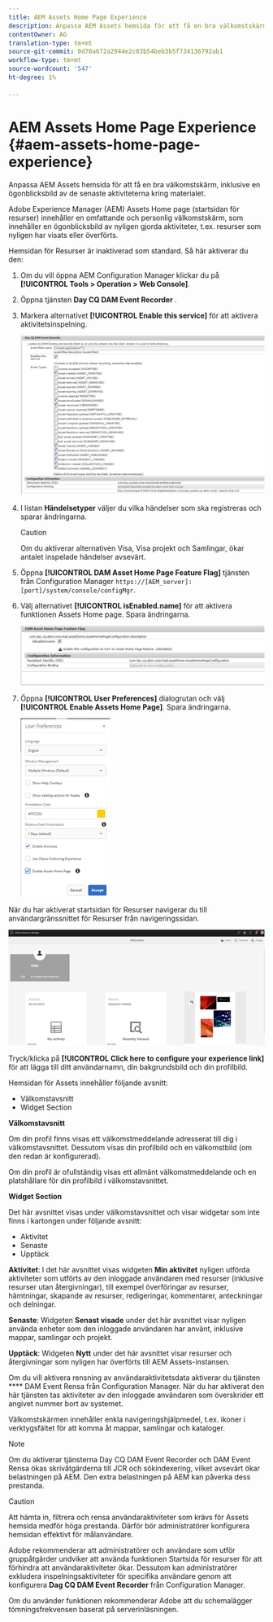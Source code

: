 ```yaml
---
title: AEM Assets Home Page Experience
description: Anpassa AEM Assets hemsida för att få en bra välkomstskärm, inklusive en ögonblicksbild av de senaste aktiviteterna kring materialet.
contentOwner: AG
translation-type: tm+mt
source-git-commit: 0d70a672a2944e2c03b54beb3b5f734136792ab1
workflow-type: tm+mt
source-wordcount: '547'
ht-degree: 1%

---
```



# AEM Assets Home Page Experience {#aem-assets-home-page-experience}

Anpassa AEM Assets hemsida för att få en bra välkomstskärm, inklusive en ögonblicksbild av de senaste aktiviteterna kring materialet.

Adobe Experience Manager (AEM) Assets Home page (startsidan för resurser) innehåller en omfattande och personlig välkomstskärm, som innehåller en ögonblicksbild av nyligen gjorda aktiviteter, t.ex. resurser som nyligen har visats eller överförts.

Hemsidan för Resurser är inaktiverad som standard. Så här aktiverar du den:

1. Om du vill öppna AEM Configuration Manager klickar du på **[!UICONTROL Tools > Operation > Web Console]**.
1. Öppna tjänsten **Day CQ DAM Event Recorder** .
1. Markera alternativet **[!UICONTROL Enable this service]** för att aktivera aktivitetsinspelning.

   ![chlimage_1-250](assets/chlimage_1-250.png)

1. I listan **Händelsetyper** väljer du vilka händelser som ska registreras och sparar ändringarna.

   >[!CAUTION]
   >
   >Om du aktiverar alternativen Visa, Visa projekt och Samlingar, ökar antalet inspelade händelser avsevärt.

1. Öppna **[!UICONTROL DAM Asset Home Page Feature Flag]** tjänsten från Configuration Manager `https://[AEM_server]:[port]/system/console/configMgr`.
1. Välj alternativet **[!UICONTROL isEnabled.name]** för att aktivera funktionen Assets Home page. Spara ändringarna.

   ![chlimage_1-251](assets/chlimage_1-251.png)

1. Öppna **[!UICONTROL User Preferences]** dialogrutan och välj **[!UICONTROL Enable Assets Home Page]**. Spara ändringarna.

   ![user_preferences](assets/user_preferences.png)

När du har aktiverat startsidan för Resurser navigerar du till användargränssnittet för Resurser från navigeringssidan.

![home_page](assets/home_page.png)

Tryck/klicka på **[!UICONTROL Click here to configure your experience link]** för att lägga till ditt användarnamn, din bakgrundsbild och din profilbild.

Hemsidan för Assets innehåller följande avsnitt:

* Välkomstavsnitt
* Widget Section

**Välkomstavsnitt**

Om din profil finns visas ett välkomstmeddelande adresserat till dig i välkomstavsnittet. Dessutom visas din profilbild och en välkomstbild (om den redan är konfigurerad).

Om din profil är ofullständig visas ett allmänt välkomstmeddelande och en platshållare för din profilbild i välkomstavsnittet.

**Widget Section**

Det här avsnittet visas under välkomstavsnittet och visar widgetar som inte finns i kartongen under följande avsnitt:

* Aktivitet
* Senaste
* Upptäck

**Aktivitet**: I det här avsnittet visas widgeten **Min aktivitet** nyligen utförda aktiviteter som utförts av den inloggade användaren med resurser (inklusive resurser utan återgivningar), till exempel överföringar av resurser, hämtningar, skapande av resurser, redigeringar, kommentarer, anteckningar och delningar.

**Senaste**: Widgeten **Senast visade** under det här avsnittet visar nyligen använda enheter som den inloggade användaren har använt, inklusive mappar, samlingar och projekt.

**Upptäck**: Widgeten **Nytt** under det här avsnittet visar resurser och återgivningar som nyligen har överförts till AEM Assets-instansen.

Om du vill aktivera rensning av användaraktivitetsdata aktiverar du tjänsten **** DAM Event Rensa från Configuration Manager. När du har aktiverat den här tjänsten tas aktiviteter av den inloggade användaren som överskrider ett angivet nummer bort av systemet.

Välkomstskärmen innehåller enkla navigeringshjälpmedel, t.ex. ikoner i verktygsfältet för att komma åt mappar, samlingar och kataloger.

>[!NOTE]
>
>Om du aktiverar tjänsterna Day CQ DAM Event Recorder och DAM Event Rensa ökas skrivåtgärderna till JCR och sökindexering, vilket avsevärt ökar belastningen på AEM. Den extra belastningen på AEM kan påverka dess prestanda.

>[!CAUTION]
>
>Att hämta in, filtrera och rensa användaraktiviteter som krävs för Assets hemsida medför höga prestanda. Därför bör administratörer konfigurera hemsidan effektivt för målanvändare.
>
>Adobe rekommenderar att administratörer och användare som utför gruppåtgärder undviker att använda funktionen Startsida för resurser för att förhindra att användaraktiviteter ökar. Dessutom kan administratörer exkludera inspelningsaktiviteter för specifika användare genom att konfigurera **Dag CQ DAM Event Recorder** från Configuration Manager.
>
>Om du använder funktionen rekommenderar Adobe att du schemalägger tömningsfrekvensen baserat på serverinläsningen.
